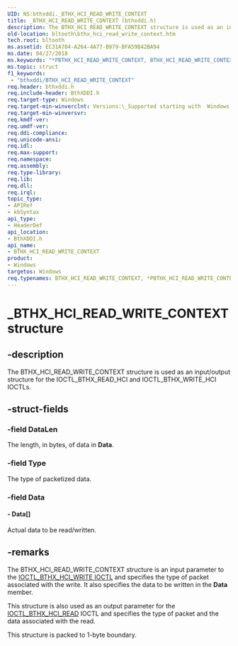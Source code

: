 ```yaml
---
UID: NS:bthxddi._BTHX_HCI_READ_WRITE_CONTEXT
title: _BTHX_HCI_READ_WRITE_CONTEXT (bthxddi.h)
description: The BTHX_HCI_READ_WRITE_CONTEXT structure is used as an input/output structure for the IOCTL_BTHX_READ_HCI and IOCTL_BTHX_WRITE_HCI IOCTLs.
old-location: bltooth\bthx_hci_read_write_context.htm
tech.root: bltooth
ms.assetid: EC31A704-A264-4A77-B979-BFA59B42BA94
ms.date: 04/27/2018
ms.keywords: "*PBTHX_HCI_READ_WRITE_CONTEXT, BTHX_HCI_READ_WRITE_CONTEXT, BTHX_HCI_READ_WRITE_CONTEXT structure [Bluetooth Devices], PBTHX_HCI_READ_WRITE_CONTEXT, PBTHX_HCI_READ_WRITE_CONTEXT structure pointer [Bluetooth Devices], _BTHX_HCI_READ_WRITE_CONTEXT, bltooth.bthx_hci_read_write_context, bthxddi/BTHX_HCI_READ_WRITE_CONTEXT, bthxddi/PBTHX_HCI_READ_WRITE_CONTEXT"
ms.topic: struct
f1_keywords:
 - "bthxddi/BTHX_HCI_READ_WRITE_CONTEXT"
req.header: bthxddi.h
req.include-header: BthXDDI.h
req.target-type: Windows
req.target-min-winverclnt: Versions:\_Supported starting with  Windows 8.
req.target-min-winversvr: 
req.kmdf-ver: 
req.umdf-ver: 
req.ddi-compliance: 
req.unicode-ansi: 
req.idl: 
req.max-support: 
req.namespace: 
req.assembly: 
req.type-library: 
req.lib: 
req.dll: 
req.irql: 
topic_type:
- APIRef
- kbSyntax
api_type:
- HeaderDef
api_location:
- BthXDDI.h
api_name:
- BTHX_HCI_READ_WRITE_CONTEXT
product:
- Windows
targetos: Windows
req.typenames: BTHX_HCI_READ_WRITE_CONTEXT, *PBTHX_HCI_READ_WRITE_CONTEXT
---
```


# _BTHX_HCI_READ_WRITE_CONTEXT structure


## -description


The BTHX_HCI_READ_WRITE_CONTEXT structure is used as an input/output structure for  the IOCTL_BTHX_READ_HCI and IOCTL_BTHX_WRITE_HCI IOCTLs.


## -struct-fields




### -field DataLen

The length, in bytes, of data in <b>Data</b>.


### -field Type

The type of packetized data.


### -field Data

 




#### - Data[]

Actual data to be read/written.


## -remarks



The BTHX_HCI_READ_WRITE_CONTEXT structure is an input parameter to the <a href="https://docs.microsoft.com/windows-hardware/drivers/ddi/content/bthxddi/ni-bthxddi-ioctl_bthx_write_hci">IOCTL_BTHX_HCI_WRITE IOCTL</a> and specifies the type of packet associated with the write. It also specifies the data to be written in the <b>Data</b> member.

This structure is also used as an output parameter for the <a href="https://docs.microsoft.com/windows-hardware/drivers/ddi/content/bthxddi/ni-bthxddi-ioctl_bthx_read_hci">IOCTL_BTHX_HCI_READ</a> IOCTL and specifies the type of packet and the data associated with the read.

This structure is packed to 1-byte boundary.



